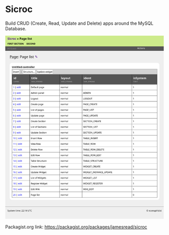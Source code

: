 Sicroc
===

Build CRUD (Create, Read, Update and Delete) apps around the MySQL Database.

![var/screenshot.png](var/screenshot.png)

Packagist.org link: https://packagist.org/packages/jamesread/sicroc
